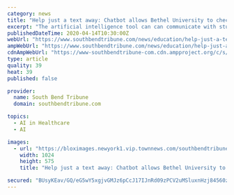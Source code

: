 ```yaml
---
category: news
title: "Help just a text away: Chatbot allows Bethel University to check in with students"
excerpt: "The artificial intelligence tool can can communicate with students ... Struggle with emotional and mental health issues, which prompted the school to connect them with the Wellness Center for virtual therapy sessions. Terry Elam, Bethel’s vice president for enrollment, said the bot has also helped identify students who do not have access ..."
publishedDateTime: 2020-04-14T10:30:00Z
webUrl: "https://www.southbendtribune.com/news/education/help-just-a-text-away-chatbot-allows-bethel-university-to-check-in-with-students/article_e4fe9e30-7dc5-11ea-8c9a-bf3ee522cb14.html"
ampWebUrl: "https://www.southbendtribune.com/news/education/help-just-a-text-away-chatbot-allows-bethel-university-to-check-in-with-students/article_e4fe9e30-7dc5-11ea-8c9a-bf3ee522cb14.amp.html"
cdnAmpWebUrl: "https://www-southbendtribune-com.cdn.ampproject.org/c/s/www.southbendtribune.com/news/education/help-just-a-text-away-chatbot-allows-bethel-university-to-check-in-with-students/article_e4fe9e30-7dc5-11ea-8c9a-bf3ee522cb14.amp.html"
type: article
quality: 39
heat: 39
published: false

provider:
  name: South Bend Tribune
  domain: southbendtribune.com

topics:
  - AI in Healthcare
  - AI

images:
  - url: "https://bloximages.newyork1.vip.townnews.com/southbendtribune.com/content/tncms/assets/v3/editorial/d/1d/d1dbb2d2-7dc7-11ea-9774-67c99643fac9/5e94cf98198aa.image.jpg?resize=1024%2C575"
    width: 1024
    height: 575
    title: "Help just a text away: Chatbot allows Bethel University to check in with students"

secured: "BUsyKEav/GQ/eG5wY5xgjvGMJz6pCcJ17IJnRd09zPCV2uMSluxnHzj84560zZTFZine74MhTpwTNc3e9TKnR0eO6E1S7pQKUl5Xa0duA7Al09w/dB6AjdkT+1QU0Bb0vD+1uabSNCR3Qo12SqQm5ZGvj08TZIpUYXK84TsICU5iNpXQk243ZIJ35OPph/ojBJGQOf9IXk87b/fTty7Joy5v0gronm3FvxqYT70WVj8YfM6CNetZl/CTrSrU1s/wziWsfEjrYfTqB0sxof/Qi2Cu61qw2rKgVb71KRCQgOK4inRiCuQnaO68OtVIOvDj;LyKukdgJ0T5Evg/PZxfWlA=="
---
```


